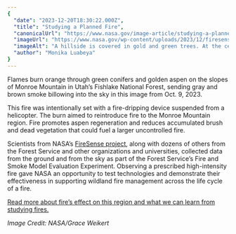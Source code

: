 ```yaml
---
{
  "date": "2023-12-20T18:30:22.000Z",
  "title": "Studying a Planned Fire",
  "canonicalUrl": "https://www.nasa.gov/image-article/studying-a-planned-fire/",
  "imageUrl": "https://www.nasa.gov/wp-content/uploads/2023/12/firesensefire-pho-2023282-lrg.jpg",
  "imageAlt": "A hillside is covered in gold and green trees. At the center of the image, orange flames burn brightly, sending huge clouds of gray and brown smoke into the sky. The smoke covers most of the muted blue sky.",
  "author": "Monika Luabeya"
}
---
```


Flames burn orange through green conifers and golden aspen on the slopes of Monroe Mountain in Utah’s Fishlake National Forest, sending gray and brown smoke billowing into the sky in this image from Oct. 9, 2023.

This fire was intentionally set with a fire-dripping device suspended from a helicopter. The burn aimed to reintroduce fire to the Monroe Mountain region. Fire promotes aspen regeneration and reduces accumulated brush and dead vegetation that could fuel a larger uncontrolled fire.

Scientists from NASA’s [FireSense project](https://cce.nasa.gov/firesense/index.html), along with dozens of others from the Forest Service and other organizations and universities, collected data from the ground and from the sky as part of the Forest Service’s Fire and Smoke Model Evaluation Experiment. Observing a prescribed high-intensity fire gave NASA an opportunity to test technologies and demonstrate their effectiveness in supporting wildland fire management across the life cycle of a fire.

[Read more about fire’s effect on this region and what we can learn from studying fires.](https://earthobservatory.nasa.gov/images/152203/making-fire-sense-on-monroe-mountain)

_Image Credit: NASA/Grace Weikert_
